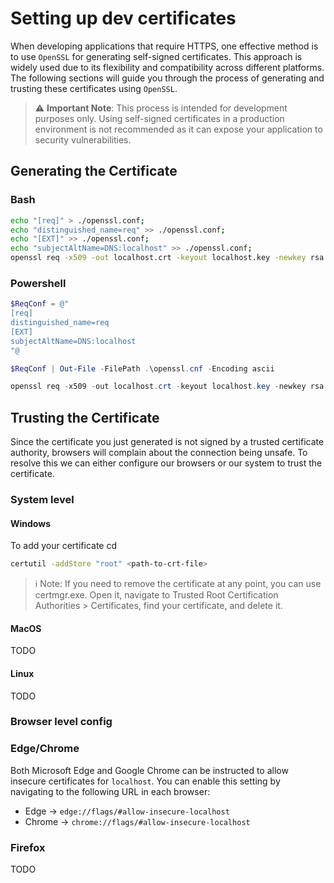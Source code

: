 
# Setting up dev certificates

When developing applications that require HTTPS, one effective method is to use `OpenSSL` for generating self-signed certificates. This approach is widely used due to its flexibility and compatibility across different platforms. The following sections will guide you through the process of generating and trusting these certificates using `OpenSSL`.

> :warning: **Important Note**: This process is intended for development purposes only. Using self-signed certificates in a production environment is not recommended as it can expose your application to security vulnerabilities.

## Generating the Certificate

### Bash
```bash
echo "[req]" > ./openssl.conf;
echo "distinguished_name=req" >> ./openssl.conf;
echo "[EXT]" >> ./openssl.conf;
echo "subjectAltName=DNS:localhost" >> ./openssl.conf;
openssl req -x509 -out localhost.crt -keyout localhost.key -newkey rsa:2048 -nodes -sha256 -subj '/CN=localhost' -days 365 -extensions EXT -config ./openssl.conf
```

### Powershell

```powershell
$ReqConf = @"
[req]
distinguished_name=req
[EXT]
subjectAltName=DNS:localhost
"@

$ReqConf | Out-File -FilePath .\openssl.cnf -Encoding ascii

openssl req -x509 -out localhost.crt -keyout localhost.key -newkey rsa:2048 -nodes -sha256 -subj '/CN=localhost' -days 365 -extensions EXT -config .\openssl.cnf
```

## Trusting the Certificate

Since the certificate you just generated is not signed by a trusted certificate authority, browsers will complain about the connection being unsafe. To resolve this we can either configure our browsers or our system to trust the certificate.

### System level

#### Windows

To add your certificate cd

```bash
certutil -addStore "root" <path-to-crt-file>
```
>:information_source: Note: If you need to remove the certificate at any point, you can use certmgr.exe. Open it, navigate to Trusted Root Certification Authorities > Certificates, find your certificate, and delete it.

#### MacOS

TODO

#### Linux

TODO


### Browser level config

### Edge/Chrome

Both Microsoft Edge and Google Chrome can be instructed to allow insecure certificates for `localhost`. You can enable this setting by navigating to the following URL in each browser:

- Edge -> `edge://flags/#allow-insecure-localhost`
- Chrome -> `chrome://flags/#allow-insecure-localhost`


### Firefox

TODO